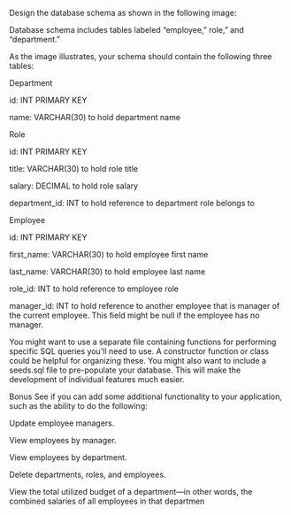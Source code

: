 Design the database schema as shown in the following image:

Database schema includes tables labeled “employee,” role,” and “department.”

As the image illustrates, your schema should contain the following three tables:

Department

id: INT PRIMARY KEY

name: VARCHAR(30) to hold department name

Role

id: INT PRIMARY KEY

title: VARCHAR(30) to hold role title

salary: DECIMAL to hold role salary

department_id: INT to hold reference to department role belongs to

Employee

id: INT PRIMARY KEY

first_name: VARCHAR(30) to hold employee first name

last_name: VARCHAR(30) to hold employee last name

role_id: INT to hold reference to employee role

manager_id: INT to hold reference to another employee that is manager of the current employee. This field might be null if the employee has no manager.

You might want to use a separate file containing functions for performing specific SQL queries you'll need to use. A constructor function or class could be helpful for organizing these. You might also want to include a seeds.sql file to pre-populate your database. This will make the development of individual features much easier.

Bonus
See if you can add some additional functionality to your application, such as the ability to do the following:

Update employee managers.

View employees by manager.

View employees by department.

Delete departments, roles, and employees.

View the total utilized budget of a department—in other words, the combined salaries of all employees in that departmen
